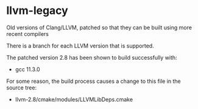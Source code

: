 # llvm-legacy

Old versions of Clang/LLVM, patched so that they can be built using more recent compilers

There is a branch for each LLVM version that is supported.

The patched version 2.8 has been shown to build successfully with:

- gcc 11.3.0

For some reason, the build process causes a change to this file in the source tree:

- llvm-2.8/cmake/modules/LLVMLibDeps.cmake
